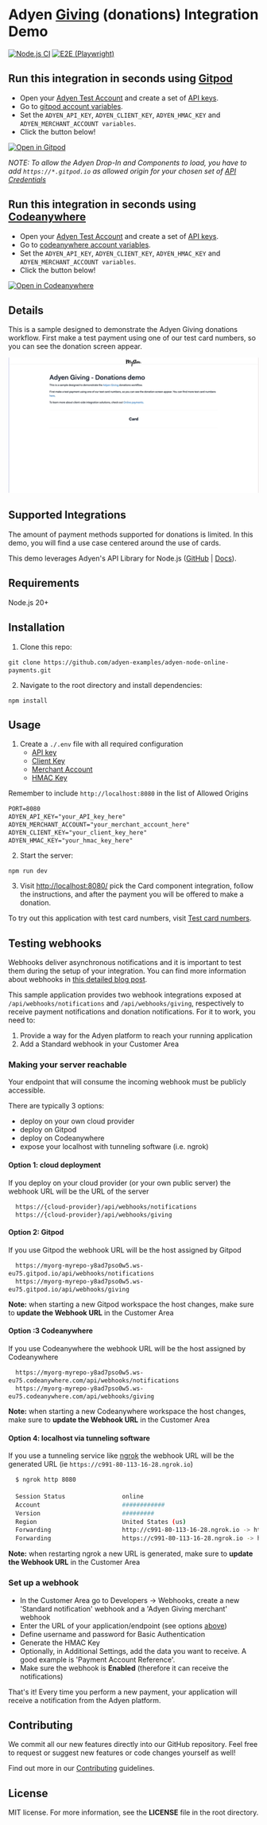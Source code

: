 # Adyen [Giving](https://docs.adyen.com/online-payments/donations/) (donations) Integration Demo

[![Node.js CI](https://github.com/adyen-examples/adyen-node-online-payments/actions/workflows/build-giving.yml/badge.svg)](https://github.com/adyen-examples/adyen-node-online-payments/actions/workflows/build-giving.yml)
[![E2E (Playwright)](https://github.com/adyen-examples/adyen-node-online-payments/actions/workflows/e2e-giving.yml/badge.svg)](https://github.com/adyen-examples/adyen-node-online-payments/actions/workflows/e2e-giving.yml)

## Run this integration in seconds using [Gitpod](https://gitpod.io/)

* Open your [Adyen Test Account](https://ca-test.adyen.com/ca/ca/overview/default.shtml) and create a set of [API keys](https://docs.adyen.com/user-management/how-to-get-the-api-key).
* Go to [gitpod account variables](https://gitpod.io/variables).
* Set the `ADYEN_API_KEY`, `ADYEN_CLIENT_KEY`, `ADYEN_HMAC_KEY` and `ADYEN_MERCHANT_ACCOUNT variables`.
* Click the button below!

[![Open in Gitpod](https://gitpod.io/button/open-in-gitpod.svg)](https://gitpod.io/#https://github.com/adyen-examples/adyen-node-online-payments/tree/main/giving-example)

_NOTE: To allow the Adyen Drop-In and Components to load, you have to add `https://*.gitpod.io` as allowed origin for your chosen set of [API Credentials](https://ca-test.adyen.com/ca/ca/config/api_credentials_new.shtml)_

## Run this integration in seconds using [Codeanywhere](https://codeanywhere.com/)

* Open your [Adyen Test Account](https://ca-test.adyen.com/ca/ca/overview/default.shtml) and create a set of [API keys](https://docs.adyen.com/user-management/how-to-get-the-api-key).
* Go to [codeanywhere account variables](https://https://app.codeanywhere.com/environment-variables).
* Set the `ADYEN_API_KEY`, `ADYEN_CLIENT_KEY`, `ADYEN_HMAC_KEY` and `ADYEN_MERCHANT_ACCOUNT variables`.
* Click the button below!

[![Open in Codeanywhere](https://codeanywhere.com/img/open-in-codeanywhere-btn.svg)](https://app.codeanywhere.com/#https://github.com/adyen-examples/adyen-node-online-payments/tree/main/giving-example)

## Details

This is a sample designed to demonstrate the Adyen Giving donations workflow.
First make a test payment using one of our test card numbers, so you can see the donation screen appear.

![Giving demo](public/images/donations.gif)

## Supported Integrations

The amount of payment methods supported for donations is limited. In this demo, you will find a use case centered around the use of cards. 

This demo leverages Adyen's API Library for Node.js ([GitHub](https://github.com/Adyen/adyen-node-api-library) | [Docs](https://docs.adyen.com/development-resources/libraries#javascript)).

## Requirements

Node.js 20+

## Installation

1. Clone this repo:

```
git clone https://github.com/adyen-examples/adyen-node-online-payments.git
```

2. Navigate to the root directory and install dependencies:

```
npm install
```

## Usage

1. Create a `./.env` file with all required configuration
   - [API key](https://docs.adyen.com/user-management/how-to-get-the-api-key)
   - [Client Key](https://docs.adyen.com/user-management/client-side-authentication)
   - [Merchant Account](https://docs.adyen.com/account/account-structure)
   - [HMAC Key](https://docs.adyen.com/development-resources/webhooks/verify-hmac-signatures)

Remember to include `http://localhost:8080` in the list of Allowed Origins

```
PORT=8080
ADYEN_API_KEY="your_API_key_here"
ADYEN_MERCHANT_ACCOUNT="your_merchant_account_here"
ADYEN_CLIENT_KEY="your_client_key_here"
ADYEN_HMAC_KEY="your_hmac_key_here"
```

2. Start the server:

```
npm run dev
```

3. Visit [http://localhost:8080/](http://localhost:8080/) pick the Card component integration, follow the instructions, and after the payment you will be offered to make a donation.

To try out this application with test card numbers, visit [Test card numbers](https://docs.adyen.com/development-resources/test-cards/test-card-numbers).

## Testing webhooks

Webhooks deliver asynchronous notifications and it is important to test them during the setup of your integration. You can find more information about webhooks in [this detailed blog post](https://www.adyen.com/blog/Integrating-webhooks-notifications-with-Adyen-Checkout).

This sample application provides two webhook integrations exposed at `/api/webhooks/notifications` and `/api/webhooks/giving`, respectively to receive payment notifications and donation notifications. For it to work, you need to:


1. Provide a way for the Adyen platform to reach your running application
2. Add a Standard webhook in your Customer Area

### Making your server reachable

Your endpoint that will consume the incoming webhook must be publicly accessible.

There are typically 3 options:
* deploy on your own cloud provider
* deploy on Gitpod 
* deploy on Codeanywhere
* expose your localhost with tunneling software (i.e. ngrok)

#### Option 1: cloud deployment
If you deploy on your cloud provider (or your own public server) the webhook URL will be the URL of the server 
```
  https://{cloud-provider}/api/webhooks/notifications
  https://{cloud-provider}/api/webhooks/giving
```

#### Option 2: Gitpod
If you use Gitpod the webhook URL will be the host assigned by Gitpod
```
  https://myorg-myrepo-y8ad7pso0w5.ws-eu75.gitpod.io/api/webhooks/notifications
  https://myorg-myrepo-y8ad7pso0w5.ws-eu75.gitpod.io/api/webhooks/giving
```
**Note:** when starting a new Gitpod workspace the host changes, make sure to **update the Webhook URL** in the Customer Area

#### Option :3 Codeanywhere
If you use Codeanywhere the webhook URL will be the host assigned by Codeanywhere
```
  https://myorg-myrepo-y8ad7pso0w5.ws-eu75.codeanywhere.com/api/webhooks/notifications
  https://myorg-myrepo-y8ad7pso0w5.ws-eu75.codeanywhere.com/api/webhooks/giving
```
**Note:** when starting a new Codeanywhere workspace the host changes, make sure to **update the Webhook URL** in the Customer Area

#### Option 4: localhost via tunneling software
If you use a tunneling service like [ngrok](ngrok) the webhook URL will be the generated URL (ie `https://c991-80-113-16-28.ngrok.io`)

```bash
  $ ngrok http 8080
  
  Session Status                online                                                                                           
  Account                       ############                                                                      
  Version                       #########                                                                                          
  Region                        United States (us)                                                                                 
  Forwarding                    http://c991-80-113-16-28.ngrok.io -> http://localhost:8080                                       
  Forwarding                    https://c991-80-113-16-28.ngrok.io -> http://localhost:8080           
```

**Note:** when restarting ngrok a new URL is generated, make sure to **update the Webhook URL** in the Customer Area

### Set up a webhook

* In the Customer Area go to Developers -> Webhooks, create a new 'Standard notification' webhook and a 'Adyen Giving merchant' webhook
* Enter the URL of your application/endpoint (see options [above](#making-your-server-reachable))
* Define username and password for Basic Authentication
* Generate the HMAC Key
* Optionally, in Additional Settings, add the data you want to receive. A good example is 'Payment Account Reference'.
* Make sure the webhook is **Enabled** (therefore it can receive the notifications)

That's it! Every time you perform a new payment, your application will receive a notification from the Adyen platform.

## Contributing

We commit all our new features directly into our GitHub repository. Feel free to request or suggest new features or code changes yourself as well!

Find out more in our [Contributing](https://github.com/adyen-examples/.github/blob/main/CONTRIBUTING.md) guidelines.

## License

MIT license. For more information, see the **LICENSE** file in the root directory.
